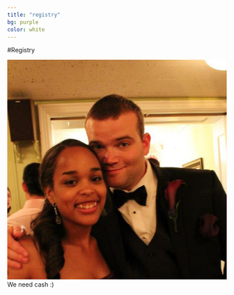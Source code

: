 ```yaml
---
title: "registry"
bg: purple
color: white
---
```


#Registry


<div>
<img src="img/us/dressed_up3.jpg" />
</div>
We need cash :)